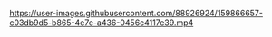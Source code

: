 

https://user-images.githubusercontent.com/88926924/159866657-c03db9d5-b865-4e7e-a436-0456c4117e39.mp4

